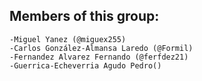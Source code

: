 ## Members of this group:
    -Miguel Yanez (@miguex255)
    -Carlos González-Almansa Laredo (@Formil)
    -Fernandez Alvarez Fernando (@ferfdez21)
    -Guerrica-Echeverria Agudo Pedro()
